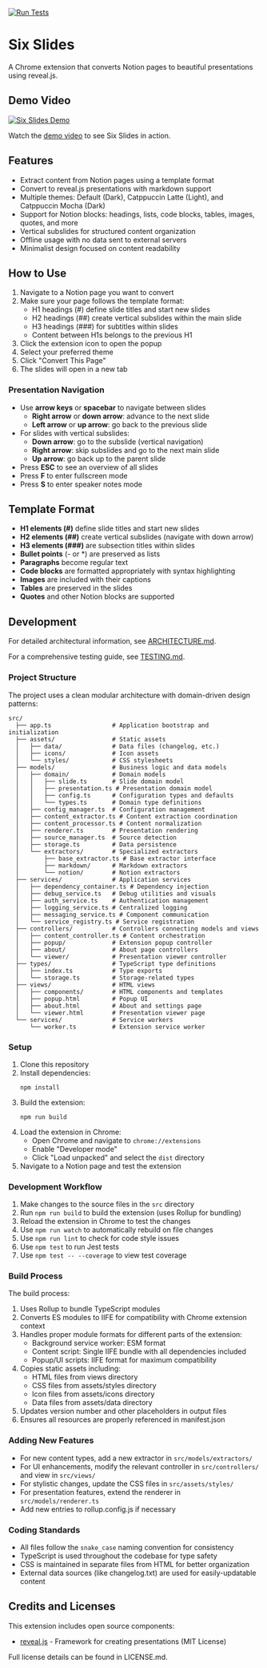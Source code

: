 [![Run Tests](https://github.com/chagel/notion_slides/actions/workflows/tests.yml/badge.svg)](https://github.com/chagel/notion_slides/actions/workflows/tests.yml)

# Six Slides

A Chrome extension that converts Notion pages to beautiful presentations using reveal.js.

## Demo Video

[![Six Slides Demo](https://img.youtube.com/vi/KWsiDKZTN9w/maxresdefault.jpg)](https://www.youtube.com/watch?v=KWsiDKZTN9w)

Watch the [demo video](https://www.youtube.com/watch?v=KWsiDKZTN9w) to see Six Slides in action.

## Features

- Extract content from Notion pages using a template format
- Convert to reveal.js presentations with markdown support
- Multiple themes: Default (Dark), Catppuccin Latte (Light), and Catppuccin Mocha (Dark)
- Support for Notion blocks: headings, lists, code blocks, tables, images, quotes, and more
- Vertical subslides for structured content organization
- Offline usage with no data sent to external servers
- Minimalist design focused on content readability

## How to Use

1. Navigate to a Notion page you want to convert
2. Make sure your page follows the template format:
   - H1 headings (#) define slide titles and start new slides
   - H2 headings (##) create vertical subslides within the main slide
   - H3 headings (###) for subtitles within slides
   - Content between H1s belongs to the previous H1
3. Click the extension icon to open the popup
4. Select your preferred theme
5. Click "Convert This Page"
6. The slides will open in a new tab

### Presentation Navigation

- Use **arrow keys** or **spacebar** to navigate between slides
  - **Right arrow** or **down arrow**: advance to the next slide
  - **Left arrow** or **up arrow**: go back to the previous slide
- For slides with vertical subslides:
  - **Down arrow**: go to the subslide (vertical navigation)
  - **Right arrow**: skip subslides and go to the next main slide
  - **Up arrow**: go back up to the parent slide
- Press **ESC** to see an overview of all slides
- Press **F** to enter fullscreen mode
- Press **S** to enter speaker notes mode

## Template Format

- **H1 elements (#)** define slide titles and start new slides
- **H2 elements (##)** create vertical subslides (navigate with down arrow)
- **H3 elements (###)** are subsection titles within slides
- **Bullet points** (- or *) are preserved as lists
- **Paragraphs** become regular text
- **Code blocks** are formatted appropriately with syntax highlighting
- **Images** are included with their captions
- **Tables** are preserved in the slides
- **Quotes** and other Notion blocks are supported

## Development

For detailed architectural information, see [ARCHITECTURE.md](docs/ARCHITECTURE.md).

For a comprehensive testing guide, see [TESTING.md](docs/TESTING.md).

### Project Structure

The project uses a clean modular architecture with domain-driven design patterns:

```
src/
  ├── app.ts                 # Application bootstrap and initialization
  ├── assets/                # Static assets
  │   ├── data/              # Data files (changelog, etc.)
  │   ├── icons/             # Icon assets
  │   └── styles/            # CSS stylesheets
  ├── models/                # Business logic and data models
  │   ├── domain/            # Domain models
  │   │   ├── slide.ts       # Slide domain model
  │   │   ├── presentation.ts # Presentation domain model
  │   │   ├── config.ts      # Configuration types and defaults
  │   │   └── types.ts       # Domain type definitions
  │   ├── config_manager.ts  # Configuration management
  │   ├── content_extractor.ts # Content extraction coordination
  │   ├── content_processor.ts # Content normalization
  │   ├── renderer.ts        # Presentation rendering
  │   ├── source_manager.ts  # Source detection
  │   ├── storage.ts         # Data persistence
  │   └── extractors/        # Specialized extractors
  │       ├── base_extractor.ts # Base extractor interface
  │       ├── markdown/      # Markdown extractors
  │       └── notion/        # Notion extractors
  ├── services/              # Application services
  │   ├── dependency_container.ts # Dependency injection
  │   ├── debug_service.ts   # Debug utilities and visuals
  │   ├── auth_service.ts    # Authentication management
  │   ├── logging_service.ts # Centralized logging
  │   ├── messaging_service.ts # Component communication
  │   └── service_registry.ts # Service registration
  ├── controllers/           # Controllers connecting models and views
  │   ├── content_controller.ts # Content orchestration
  │   ├── popup/             # Extension popup controller
  │   ├── about/             # About page controllers
  │   └── viewer/            # Presentation viewer controller
  ├── types/                 # TypeScript type definitions
  │   ├── index.ts           # Type exports
  │   └── storage.ts         # Storage-related types
  ├── views/                 # HTML views
  │   ├── components/        # HTML components and templates
  │   ├── popup.html         # Popup UI
  │   ├── about.html         # About and settings page
  │   └── viewer.html        # Presentation viewer page
  └── services/              # Service workers
      └── worker.ts          # Extension service worker
```

### Setup

1. Clone this repository
2. Install dependencies:
   ```
   npm install
   ```
3. Build the extension:
   ```
   npm run build
   ```
4. Load the extension in Chrome:
   - Open Chrome and navigate to `chrome://extensions`
   - Enable "Developer mode"
   - Click "Load unpacked" and select the `dist` directory
5. Navigate to a Notion page and test the extension

### Development Workflow

1. Make changes to the source files in the `src` directory
2. Run `npm run build` to build the extension (uses Rollup for bundling)
3. Reload the extension in Chrome to test the changes
4. Use `npm run watch` to automatically rebuild on file changes
5. Use `npm run lint` to check for code style issues
6. Use `npm test` to run Jest tests
7. Use `npm test -- --coverage` to view test coverage

### Build Process

The build process:
1. Uses Rollup to bundle TypeScript modules
2. Converts ES modules to IIFE for compatibility with Chrome extension context
3. Handles proper module formats for different parts of the extension:
   - Background service worker: ESM format
   - Content script: Single IIFE bundle with all dependencies included
   - Popup/UI scripts: IIFE format for maximum compatibility
4. Copies static assets including:
   - HTML files from views directory
   - CSS files from assets/styles directory
   - Icon files from assets/icons directory
   - Data files from assets/data directory
5. Updates version number and other placeholders in output files
6. Ensures all resources are properly referenced in manifest.json

### Adding New Features

- For new content types, add a new extractor in `src/models/extractors/`
- For UI enhancements, modify the relevant controller in `src/controllers/` and view in `src/views/`
- For stylistic changes, update the CSS files in `src/assets/styles/`
- For presentation features, extend the renderer in `src/models/renderer.ts`
- Add new entries to rollup.config.js if necessary

### Coding Standards

- All files follow the `snake_case` naming convention for consistency
- TypeScript is used throughout the codebase for type safety
- CSS is maintained in separate files from HTML for better organization
- External data sources (like changelog.txt) are used for easily-updatable content

## Credits and Licenses

This extension includes open source components:

- [reveal.js](https://revealjs.com/) - Framework for creating presentations (MIT License)

Full license details can be found in LICENSE.md.

